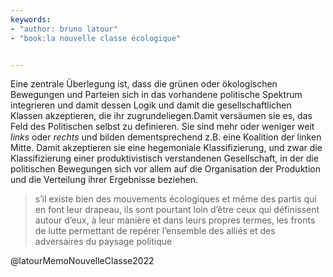 ```yaml
---
keywords:
- "author: bruno latour"
- "book:la nouvelle classe écologique"


---
```


Eine zentrale Überlegung ist, dass die grünen oder ökologischen Bewegungen und Parteien sich in das vorhandene politische Spektrum integrieren und damit dessen Logik und damit die gesellschaftlichen Klassen akzeptieren, die ihr zugrundeliegen.Damit versäumen sie es, das Feld des Politischen selbst zu definieren. Sie sind mehr oder weniger weit *links* oder *rechts* und bilden dementsprechend z.B. eine Koalition der linken Mitte. Damit akzeptieren sie eine hegemoniale Klassifizierung, und zwar die Klassifizierung einer produktivistisch verstandenen Gesellschaft, in der die politischen Bewegungen sich vor allem auf die Organisation der Produktion und die Verteilung ihrer Ergebnisse beziehen. 

> s’il existe bien des mouvements écologiques et même des partis qui en font leur drapeau, ils sont pourtant loin d’être ceux qui définissent autour d’eux, à leur manière et dans leurs propres termes, les fronts de lutte permettant de repérer l’ensemble des alliés et des adversaires du paysage politique

@latourMemoNouvelleClasse2022
